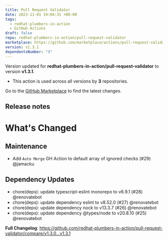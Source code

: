 ```yaml
---
title: Pull Request Validator
date: 2023-11-01 19:04:31 +00:00
tags:
  - redhat-plumbers-in-action
  - GitHub Actions
draft: false
repo: redhat-plumbers-in-action/pull-request-validator
marketplace: https://github.com/marketplace/actions/pull-request-validator
version: v1.3.1
dependentsNumber: "3"
---
```



Version updated for **redhat-plumbers-in-action/pull-request-validator** to version **v1.3.1**.
- This action is used across all versions by **3** repositories.

Go to the [GitHub Marketplace](https://github.com/marketplace/actions/pull-request-validator) to find the latest changes.

## Release notes

# What's Changed

## Maintenance

* Add `Auto Merge` GH Action to default array of ignored checks (#29) @jamacku

## Dependency Updates

* chore(deps): update typescript-eslint monorepo to v6.9.1 (#28) @renovatebot
* chore(deps): update dependency eslint to v8.52.0 (#27) @renovatebot
* chore(deps): update dependency nock to v13.3.7 (#26) @renovatebot
* chore(deps): update dependency @types/node to v20.8.10 (#25) @renovatebot

**Full Changelog**: https://github.com/redhat-plumbers-in-action/pull-request-validator/compare/v1.3.0...v1.3.1

